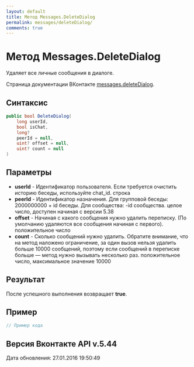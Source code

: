 ```yaml
---
layout: default
title: Метод Messages.DeleteDialog
permalink: messages/deleteDialog/
comments: true
---
```

# Метод Messages.DeleteDialog
Удаляет все личные сообщения в диалоге.

Страница документации ВКонтакте [messages.deleteDialog](https://vk.com/dev/messages.deleteDialog).
## Синтаксис
``` csharp
public bool DeleteDialog(
	long userId,
	bool isChat,
	long?
	peerId = null,
	uint? offset = null,
	uint? count = null
)
```

## Параметры
+ **userId** - Идентификатор пользователя. Если требуется очистить историю беседы, используйте chat_id. строка
+ **peerId** - Идентификатор назначения. 
Для групповой беседы: 
2000000000 + id беседы. 
Для сообщества: 
-id сообщества. 
 целое число, доступен начиная с версии 5.38
+ **offset** - Начиная с какого сообщения нужно удалить переписку. (По умолчанию удаляются все сообщения начиная с первого). положительное число
+ **count** - Сколько сообщений нужно удалить. Обратите внимание, что на метод наложено ограничение, за один вызов нельзя удалить больше 10000 сообщений, поэтому если сообщений в переписке больше — метод нужно вызывать несколько раз. положительное число, максимальное значение 10000

## Результат
После успешного выполнения возвращает **true**.

## Пример
``` csharp
// Пример кода
```

## Версия Вконтакте API v.5.44
Дата обновления: 27.01.2016 19:50:49
